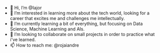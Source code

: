 - 👋 Hi, I’m @Iajor
- 👀 I’m interested in learning more about the tech world, looking for a career that excites me and challenges me intellectually.
- 🌱 I’m currently learning a bit of everything, but focusing on Data Science, Machine Learning and AIs.
- 💞️ I’m looking to collaborate on small projects in order to practice what i've learned.
- 📫 How to reach me: @rojaiandre

<!---
Iajor/Iajor is a ✨ special ✨ repository because its `README.md` (this file) appears on your GitHub profile.
You can click the Preview link to take a look at your changes.
--->
